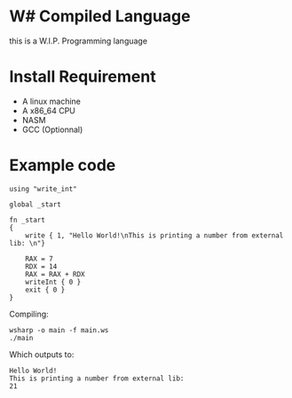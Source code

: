 # W# Compiled Language
this is a W.I.P. Programming language

# Install Requirement
- A linux machine
- A x86_64 CPU
- NASM
- GCC (Optionnal)

# Example code
```
using "write_int"

global _start

fn _start
{
    write { 1, "Hello World!\nThis is printing a number from external lib: \n"}
    
    RAX = 7
    RDX = 14
    RAX = RAX + RDX
    writeInt { 0 }
    exit { 0 }
}
```
Compiling:
```
wsharp -o main -f main.ws
./main
```
Which outputs to:
```
Hello World!
This is printing a number from external lib: 
21
```
